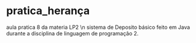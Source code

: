 # pratica_herança
aula pratica 8 da materia LP2 \n
sistema de Deposito básico feito em Java durante a disciplina de linguagem de programação 2.
